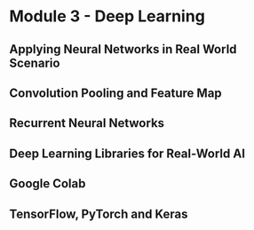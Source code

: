 
# Module 3 - Deep Learning 

## Applying Neural Networks in Real World Scenario 

## Convolution Pooling and Feature Map 

## Recurrent Neural Networks 

## Deep Learning Libraries for Real-World AI 

## Google Colab 

## TensorFlow, PyTorch and Keras

